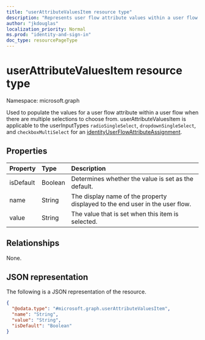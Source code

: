 ```yaml
---
title: "userAttributeValuesItem resource type"
description: "Represents user flow attribute values within a user flow."
author: "jkdouglas"
localization_priority: Normal
ms.prod: "identity-and-sign-in"
doc_type: resourcePageType
---
```


# userAttributeValuesItem resource type

Namespace: microsoft.graph

Used to populate the values for a user flow attribute within a user flow when there are multiple selections to choose from. userAttributeValuesItem is applicable to the userInputTypes `radioSingleSelect`, `dropdownSingleSelect`, and `checkboxMultiSelect` for an [identityUserFlowAttributeAssignment](..\resources\identityuserflowattributeassignment.md).

## Properties

|Property|Type|Description|
|:---|:---|:---|
|isDefault|Boolean|Determines whether the value is set as the default.|
|name|String|The display name of the property displayed to the end user in the user flow.|
|value|String|The value that is set when this item is selected.|

## Relationships

None.

## JSON representation

The following is a JSON representation of the resource.
<!-- {
  "blockType": "resource",
  "@odata.type": "microsoft.graph.userAttributeValuesItem"
}
-->

``` json
{
  "@odata.type": "#microsoft.graph.userAttributeValuesItem",
  "name": "String",
  "value": "String",
  "isDefault": "Boolean"
}
```

